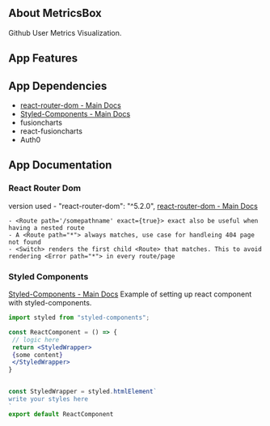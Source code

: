 ## About MetricsBox

Github User Metrics Visualization.

## App Features

## App Dependencies
- [react-router-dom - Main Docs](https://reactrouter.com/web/guides/quick-start)
- [Styled-Components - Main Docs](https://styled-components.com/)
- fusioncharts
- react-fusioncharts
- Auth0

## App Documentation
### React Router Dom
version used - "react-router-dom": "^5.2.0",
[react-router-dom - Main Docs](https://reactrouter.com/web/guides/quick-start)

```
- <Route path='/somepathname' exact={true}> exact also be useful when having a nested route
- A <Route path="*"> always matches, use case for handleing 404 page not found
- <Switch> renders the first child <Route> that matches. This to avoid rendering <Error path="*"> in every route/page
```

### Styled Components
[Styled-Components - Main Docs](https://styled-components.com/)
Example of setting up react component with styled-components.

```jsx
import styled from "styled-components";

const ReactComponent = () => {
 // logic here
 return <StyledWrapper>
 {some content}
 </StyledWrapper>
}


const StyledWrapper = styled.htmlElement`
write your styles here
`
export default ReactComponent
```